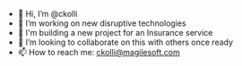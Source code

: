 - 👋 Hi, I’m @ckolli
- 👀 I’m working on new disruptive technologies
- 🌱 I'm building a new project for an Insurance service
- 💞️ I’m looking to collaborate on this with others once ready
- 📫 How to reach me: ckolli@magilesoft.com

<!---
ckolli/ckolli is a ✨ special ✨ repository because its `README.md` (this file) appears on your GitHub profile.
You can click the Preview link to take a look at your changes.
--->
